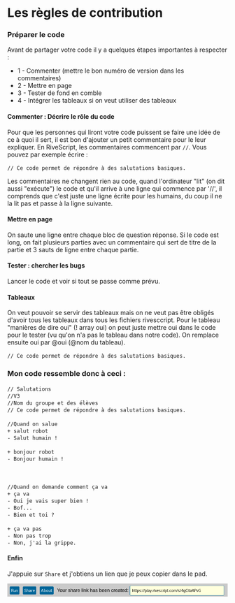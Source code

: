 # Les règles de contribution

### Préparer le code

Avant de partager votre code il y a quelques étapes importantes à respecter :

- 1 - Commenter (mettre le bon numéro de version dans les commentaires)
- 2 - Mettre en page
- 3 - Tester de fond en comble
- 4 - Intégrer les tableaux si on veut utiliser des tableaux




#### Commenter : Décrire le rôle du code

Pour que les personnes qui liront votre code puissent se faire une idée de ce à quoi il sert, il est bon d'ajouter un petit commentaire pour le leur expliquer. En RiveScript, les commentaires commencent par `//`. Vous pouvez par exemple écrire :

```
// Ce code permet de répondre à des salutations basiques.
```

Les commentaires ne changent rien au code, quand l'ordinateur "lit" (on dit aussi "exécute") le code et qu'il arrive à une ligne qui commence par '//', il comprends que c'est juste une ligne écrite pour les humains, du coup il ne la lit pas et passe à la ligne suivante. 

#### Mettre en page
On saute une ligne entre chaque bloc de question réponse.
Si le code est long, on fait plusieurs parties avec un commentaire qui sert de titre de la partie et 3 sauts de ligne entre chaque partie.

#### Tester : chercher les bugs

Lancer le code et voir si tout se passe comme prévu.

#### Tableaux
On veut pouvoir se servir des tableaux mais on ne veut pas être obligés d'avoir tous les tableaux dans tous les fichiers rivesccript. Pour le tableau "manières de dire oui" (! array oui) on peut juste mettre oui dans le code pour le tester (vu qu'on n'a pas le tableau dans notre code). On remplace ensuite oui par @oui (@nom du tableau).
```
// Ce code permet de répondre à des salutations basiques.
```

### Mon code ressemble donc à ceci :

```
// Salutations
//V3
//Nom du groupe et des élèves
// Ce code permet de répondre à des salutations basiques.

//Quand on salue
+ salut robot
- Salut humain !

+ bonjour robot
- Bonjour humain !



//Quand on demande comment ça va 
+ ça va
- Oui je vais super bien !
- Bof...
- Bien et toi ?

+ ça va pas
- Non pas trop
- Non, j'ai la grippe.
```

#### Enfin

J'appuie sur `Share` et j'obtiens un lien que je peux copier dans le pad.

![](img/cde2.png)

